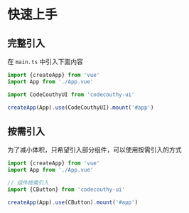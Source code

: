 # 快速上手

## 完整引入

在 `main.ts` 中引入下面内容

```ts
import {createApp} from 'vue'
import App from './App.vue'

import CodeCouthyUI from 'codecouthy-ui'

createApp(App).use(CodeCouthyUI).mount('#app')
```

## 按需引入

为了减小体积，只希望引入部分组件，可以使用按需引入的方式

```ts
import {createApp} from 'vue'
import App from './App.vue'

// 组件按需引入
import {CButton} from 'codecouthy-ui'

createApp(App).use(CButton).mount('#app')
```
